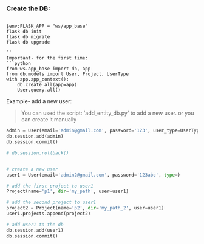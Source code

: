 
### Create the DB:

```sell

$env:FLASK_APP = "ws/app_base"
flask db init
flask db migrate
flask db upgrade

``
Important- for the first time:
```python
from ws.app_base import db, app
from db.models import User, Project, UserType
with app.app_context():
    db.create_all(app=app)
    User.query.all()
```
Example- add a new user:
> You can used the script: 'add_entity_db.py' to add a new user.
> or you can create it manually
```python
admin = User(email='admin@gmail.com', password='123', user_type=UserType.ADMIN)
db.session.add(admin)
db.session.commit()

# db.session.rollback()

```

```python

# create a new user
user1 = User(email='admin2@gmail.com', password='123abc', type=)

# add the first project to user1
Project(name='p1', dir='my_path', user=user1)

# add the second project to user1
project2 = Project(name='p2', dir='my_path_2', user=user1)
user1.projects.append(project2)

# add user1 to the db
db.session.add(user1)
db.session.commit()

```

